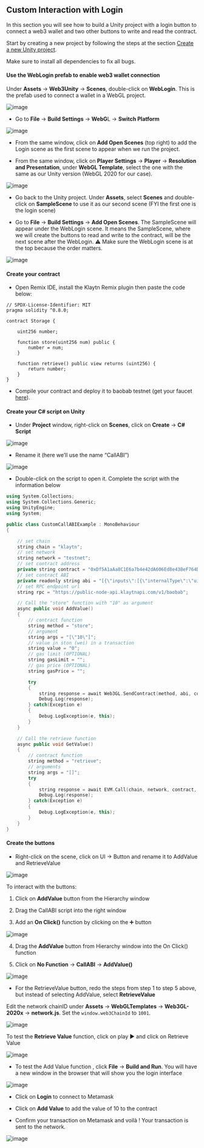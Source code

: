 ## Custom Interaction with Login

In this section you will see how to build a Unity project with a login button to connect a web3 wallet and two other buttons to write and read the contract.

Start by creating a new project by following the steps at the section [Create a new Unity project]().

Make sure to install all dependencies to fix all bugs.

#### Use the WebLogin prefab to enable web3 wallet connection

Under **Assets** → **Web3Unity** → **Scenes**, double-click on **WebLogin**. This is the prefab used to connect a wallet in a WebGL project.
 
![image](https://user-images.githubusercontent.com/105277604/191379289-d3ee8fb5-d871-43ef-8477-11ccb9e0c9ac.png)

- Go to **File** → **Build Settings** → **WebG**L → **Switch Platform**
 
![image](https://user-images.githubusercontent.com/105277604/191379314-314636b9-c730-45a2-80cf-6108235b8586.png)


- From the same window, click on **Add Open Scenes** (top right) to add the Login scene as the first scene to appear when we run the project.

- From the same window, click on **Player Settings** → **Player** → **Resolution and Presentation**, under **WebGL Template**, select the one with the same as our Unity version (WebGL 2020 for our case).
 
![image](https://user-images.githubusercontent.com/105277604/191379335-b8082420-fc3e-46ac-aa97-29096e25cb60.png)

- Go back to the Unity project. Under **Assets**, select **Scenes** and double-click on **SampleScene** to use it as our second scene (FYI the first one is the login scene)

- Go to **File** → **Build Settings** → **Add Open Scenes**. The SampleScene will appear under the WebLogin scene. It means the SampleScene, where we will create the buttons to read and write to the contract, will be the next scene after the WebLogin.
:warning: Make sure the WebLogin scene is at the top because the order matters.
 
![image](https://user-images.githubusercontent.com/105277604/191379361-9ae0d72d-8888-49e9-85f3-477a6adad202.png)


#### Create your contract
- Open Remix IDE, install the Klaytn Remix plugin then paste the code below:

```solidity
// SPDX-License-Identifier: MIT
pragma solidity ^0.8.0;

contract Storage { 

    uint256 number;

    function store(uint256 num) public {
        number = num;
    }

    function retrieve() public view returns (uint256) {
        return number;
    }
}
```
- Compile your contract and deploy it to baobab testnet (get your faucet [here](https://baobab.wallet.klaytn.foundation/faucet)).

#### Create your C# script on Unity
- Under **Project** window, right-click on **Scenes**, click on **Create** → **C# Script**
 
![image](https://user-images.githubusercontent.com/105277604/191379397-733eecd1-c329-44ea-8b9f-23fc3a37e715.png)

- Rename it (here we’ll use the name “CallABI”)
 
![image](https://user-images.githubusercontent.com/105277604/191379430-b8c49086-2c6d-4a25-8535-34924379582a.png)

- Double-click on the script to open it. Complete the script with the information below 

```C++
using System.Collections;
using System.Collections.Generic;
using UnityEngine;
using System;

public class CustomCallABIExample : MonoBehaviour
{

    // set chain
    string chain = "klaytn";
    // set network
    string network = "testnet";
    // set contract address
    private string contract = "0xDf5A1aAa8C1E6a7b4e42dA606Ed8e43BeF764D13";
    // set contract ABI
    private readonly string abi = "[{\"inputs\":[{\"internalType\":\"uint256\",\"name\":\"num\",\"type\":\"uint256\"}],\"name\":\"store\",\"outputs\":[],\"stateMutability\":\"nonpayable\",\"type\":\"function\",\"signature\":\"0x6057361d\"},{\"inputs\":[],\"name\":\"retrieve\",\"outputs\":[{\"internalType\":\"uint256\",\"name\":\"\",\"type\":\"uint256\"}],\"stateMutability\":\"view\",\"type\":\"function\",\"constant\":true,\"signature\":\"0x2e64cec1\"}]";
    // set RPC endpoint url
    string rpc = "https://public-node-api.klaytnapi.com/v1/baobab";

    // Call the "store" function with "10" as argument
    async public void AddValue()
    {
        // contract function 
        string method = "store";
        // argument
        string args = "[\"10\"]";
        // value in ston (wei) in a transaction
        string value = "0";
        // gas limit (OPTIONAL)
        string gasLimit = "";
        // gas price (OPTIONAL)
        string gasPrice = "";

        try 
        {
            string response = await Web3GL.SendContract(method, abi, contract, args, value, gasLimit, gasPrice);
            Debug.Log(response);
        } catch(Exception e) 
        {
            Debug.LogException(e, this);
        }
    }

    // Call the retrieve function
    async public void GetValue()
    {
        // contract function
        string method = "retrieve";
        // arguments
        string args = "[]";
        try
        {
            string response = await EVM.Call(chain, network, contract, abi, method, args, rpc);
            Debug.Log(response);
        } catch(Exception e) 
        {
            Debug.LogException(e, this);
        }
    }
}

```

#### Create the buttons
- Right-click on the scene, click on UI → Button and rename it to AddValue and RetrieveValue
 
![image](https://user-images.githubusercontent.com/105277604/191379461-0bf06078-cf18-491f-ab6f-a64175f669c5.png)

To interact with the buttons:

1. Click on **AddValue** button from the Hierarchy window

2. Drag the CallABI script into the right window

3. Add an **On Click()** function by clicking on the :heavy_plus_sign: button
 
![image](https://user-images.githubusercontent.com/105277604/191379499-d45aba81-8acf-4025-a3b4-669ecd9caabf.png)

4. Drag the **AddValue** button from Hierarchy window into the On Click() function

5. Click on **No Function** → **CallABI** → **AddValue()**
 
![image](https://user-images.githubusercontent.com/105277604/191379515-10051c34-35f0-4468-be24-30a1b92a97bf.png)

- For the RetrieveValue button, redo the steps from step 1 to step 5 above, but instead of selecting AddValue, select **RetrieveValue**

Edit the network chainID under **Assets** → **WebGLTemplates** → **Web3GL-2020x** → **network.js**.
Set the ```window.web3ChainId``` to ```1001```.
 
![image](https://user-images.githubusercontent.com/105277604/191379560-97ad1a8c-e7c1-4740-aeb6-5caa5a5ba736.png)

To test the **Retrieve Value** function, click on play :arrow_forward: and click on Retrieve Value
 
![image](https://user-images.githubusercontent.com/105277604/191379579-1b46a094-521d-4246-9e06-fa7162d5f2fe.png)

- To test the Add Value function , click **File** → **Build and Run**. You will have a new window in the browser that will show you the login interface
 
![image](https://user-images.githubusercontent.com/105277604/191379595-34c8600e-1aa2-4589-9ae8-894a3c32d942.png)

- Click on **Login** to connect to Metamask

- Click on **Add Value** to add the value of 10 to the contract

- Confirm your transaction on Metamask and voilà ! Your transaction is sent to the network.
 
![image](https://user-images.githubusercontent.com/105277604/191379628-9a56762c-292a-44f6-9386-d423edb25a38.png)
